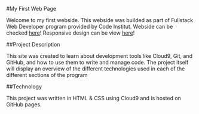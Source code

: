 #My First Web Page

Welcome to my first webside.
This webside was builded as part of Fullstack Web Developer program provided by Code Institut.
Webside can be checked [here](https://piotrwojniak.github.io/my_first_template/)!
Responsive design can be view [here](?url=http://www.yoursite.com-/https://piotrwojniak.github.io/my_first_template/)!

##Project Description

This site was created to learn about development tools like Cloud9, Git, and GitHub, and how to use them to write and manage code. The project itself will display an overview of the different technologies used in each of the different sections of the program

##Technology

This project was written in HTML & CSS using Cloud9 and is hosted on GitHub pages.